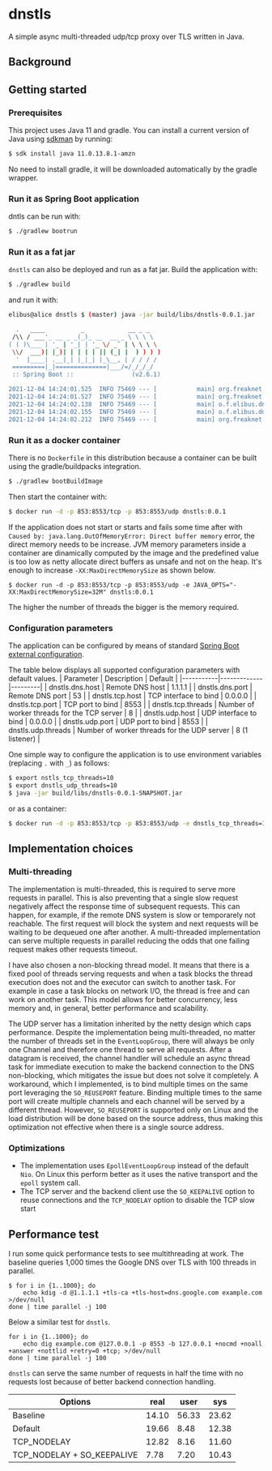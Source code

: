 # dnstls
A simple async multi-threaded udp/tcp proxy over TLS written in Java.

## Background

## Getting started

### Prerequisites

This project uses Java 11 and gradle. You can install a current version of Java using [sdkman](https://sdkman.io/install) by running:

```sh
$ sdk install java 11.0.13.8.1-amzn
```

No need to install gradle, it will be downloaded automatically by the gradle wrapper.

### Run it as Spring Boot application

dntls can be run with:
```sh
$ ./gradlew bootrun
```

### Run it as a fat jar

`dnstls` can also be deployed and run as a fat jar. Build the application with:
```sh
$ ./gradlew build
```

and run it with:
```sh
elibus@alice dnstls $ (master) java -jar build/libs/dnstls-0.0.1.jar

  .   ____          _            __ _ _
 /\\ / ___'_ __ _ _(_)_ __  __ _ \ \ \ \
( ( )\___ | '_ | '_| | '_ \/ _` | \ \ \ \
 \\/  ___)| |_)| | | | | || (_| |  ) ) ) )
  '  |____| .__|_| |_|_| |_\__, | / / / /
 =========|_|==============|___/=/_/_/_/
 :: Spring Boot ::                (v2.6.1)

2021-12-04 14:24:01.525  INFO 75469 --- [           main] org.freaknet.elibus.dnstls.Application   : Starting Application using Java 11.0.13 on alice.local with PID 75469 (/Users/elibus/dev/dnstls/build/libs/dnstls-0.0.1.jar started by elibus in /Users/elibus/dev/dnstls)
2021-12-04 14:24:01.527  INFO 75469 --- [           main] org.freaknet.elibus.dnstls.Application   : No active profile set, falling back to default profiles: default
2021-12-04 14:24:02.138  INFO 75469 --- [           main] o.f.elibus.dnstls.proxy.udp.UdpServer    : UDP server #0 started on 0.0.0.0:8553.
2021-12-04 14:24:02.155  INFO 75469 --- [           main] o.f.elibus.dnstls.proxy.tcp.TcpServer    : TCP server started on: 0.0.0.0:8553. Threads: 200
2021-12-04 14:24:02.212  INFO 75469 --- [           main] org.freaknet.elibus.dnstls.Application   : Started Application in 1.06 seconds (JVM running for 1.478)
```

### Run it as a docker container

There is no `Dockerfile` in this distribution because a container can be built using the gradle/buildpacks integration.
```sh
$ ./gradlew bootBuildImage
```

Then start the container with:
```sh
$ docker run -d -p 853:8553/tcp -p 853:8553/udp dnstls:0.0.1
```

If the application does not start or starts and fails some time after with `Caused by: java.lang.OutOfMemoryError: Direct buffer memory` error, the direct memory needs to be increase. JVM memory parameters inside a container are dinamically computed by the image and the predefined value is too low as netty allocate direct buffers as unsafe and not on the heap.
It's enough to increase `-XX:MaxDirectMemorySize` as shown below.

```
$ docker run -d -p 853:8553/tcp -p 853:8553/udp -e JAVA_OPTS="-XX:MaxDirectMemorySize=32M" dnstls:0.0.1
```

The higher the number of threads the bigger is the memory required.

### Configuration parameters

The application can be configured by means of standard [Spring Boot external configuration](https://docs.spring.io/spring-boot/docs/2.1.9.RELEASE/reference/html/boot-features-external-config.html).

The table below displays all supported configuration parameters with default values.
| Parameter | Description | Default |
|-----------|-------------|---------|
| dnstls.dns.host | Remote DNS host | 1.1.1.1 |
| dnstls.dns.port | Remote DNS port | 53 |
| dnstls.tcp.host | TCP interface to bind | 0.0.0.0 |
| dnstls.tcp.port | TCP port to bind | 8553 |
| dnstls.tcp.threads | Number of worker threads for the TCP server | 8 |
| dnstls.udp.host | UDP interface to bind | 0.0.0.0 |
| dnstls.udp.port | UDP port to bind | 8553 |
| dnstls.udp.threads |  Number of worker threads for the UDP server | 8 (1 listener) |

One simple way to configure the application is to use environment variables (replacing `.` with `_`) as follows:

```sh
$ export nstls_tcp_threads=10
$ export dnstls_udp_threads=10
$ java -jar build/libs/dnstls-0.0.1-SNAPSHOT.jar
```

or as a container:
```sh
$ docker run -d -p 853:8553/tcp -p 853:8553/udp -e dnstls_tcp_threads=10 -e dnstls_udp_threads=10 dnstls:0.0.1
```


## Implementation choices

### Multi-threading

The implementation is multi-threaded, this is required to serve more requests in parallel.
This is also preventing that a single slow request negatively affect the response time of subsequent requests. This can happen, for example, if the remote DNS system is slow or temporarely not reachable. The first request will block the system and next requests will be waiting to be dequeued one after another.
A multi-threaded implementation can serve multiple requests in parallel reducing the odds that one failing request makes other requests timeout.

I have also chosen a non-blocking thread model. It means that there is a fixed pool of threads serving requests and when a task blocks the thread execution does not and the executor can switch to another task. For example in case a task blocks on network I/O, the thread is free and can work on another task. This model allows for better concurrency, less memory and, in general, better performance and scalability.

The UDP server has a limitation inherited by the netty design which caps performance. Despite the implementation being multi-threaded, no matter the number of threads set in the `EventLoopGroup`, there will always be only one Channel and therefore one thread to serve all requests. After a datagram is received, the channel handler will schedule an async thread task for immediate execution to make the backend connection to the DNS non-blocking, which mitigates the issue but does not solve it completely.
A workaround, which I implemented, is to bind multiple times on the same port leveraging the `SO_REUSEPORT` feature. Binding multiple times to the same port will create multiple channels and each channel will be served by a different thread. However, `SO_REUSEPORT` is supported only on Linux and the load distribution will be done based on the source address, thus making this optimization not effective when there is a single source address.

### Optimizations

- The implementation uses `EpollEventLoopGroup` instead of the default `Nio`. On Linux this perform better as it uses the native transport and the `epoll` system call.
- The TCP server and the backend client use the `SO_KEEPALIVE` option to reuse connections and the `TCP_NODELAY` option to disable the TCP slow start


## Performance test

I run some quick performance tests to see multithreading at work. The baseline queries 1,000 times the Google DNS over TLS with 100 threads in parallel.

```
$ for i in {1..1000}; do 
    echo kdig -d @1.1.1.1 +tls-ca +tls-host=dns.google.com example.com >/dev/null
done | time parallel -j 100
```

Below a similar test for `dnstls`.
```
for i in {1..1000}; do 
    echo dig example.com @127.0.0.1 -p 8553 -b 127.0.0.1 +nocmd +noall +answer +nottlid +retry=0 +tcp; >/dev/null
done | time parallel -j 100
```

`dnstls` can serve the same number of requests in half the time with no requests lost because of better backend connection handling.

| Options | real | user | sys |
----------|------|------|-----|
| Baseline | 14.10 | 56.33 | 23.62 |
|  Default | 19.66 | 8.48 | 12.38 |
| TCP_NODELAY | 12.82 | 8.16 | 11.60 |
| TCP_NODELAY + SO_KEEPALIVE | 7.78 | 7.20 | 10.43 |
